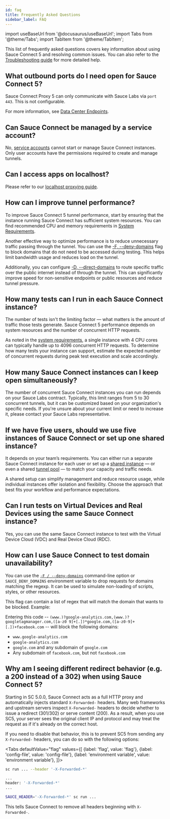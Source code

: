 ```yaml
---
id: faq
title: Frequently Asked Questions
sidebar_label: FAQ
---
```


import useBaseUrl from '@docusaurus/useBaseUrl';
import Tabs from '@theme/Tabs';
import TabItem from '@theme/TabItem';

This list of frequently asked questions covers key information about using Sauce Connect 5 and resolving common issues. You can also refer to the [Troubleshooting guide](/secure-connections/sauce-connect-5/troubleshooting/) for more detailed help.

## What outbound ports do I need open for Sauce Connect 5?

Sauce Connect Proxy 5 can only communicate with Sauce Labs via `port 443`. This is not configurable.

For more information, see [Data Center Endpoints](/basics/data-center-endpoints).

## Can Sauce Connect be managed by a service account?

No, [service accounts](/basics/acct-team-mgmt/managing-service-accounts) cannot start or manage Sauce Connect instances. Only user accounts have the permissions required to create and manage tunnels.

## Can I access apps on localhost?

Please refer to our [localhost proxying guide](/secure-connections/sauce-connect-5/guides/localhost-proxying).

## How can I improve tunnel performance?

To improve Sauce Connect 5 tunnel performance, start by ensuring that the instance running Sauce Connect has sufficient system resources. You can find recommended CPU and memory requirements in [System Requirements](/secure-connections/sauce-connect-5/system-requirements/#cpu-and-memory-resources).

Another effective way to optimize performance is to reduce unnecessary traffic passing through the tunnel. You can use the [-F, --deny-domains](/dev/cli/sauce-connect-5/run/#deny-domains) flag to block domains that do not need to be accessed during testing. This helps limit bandwidth usage and reduces load on the tunnel.

Additionally, you can configure [-D, --direct-domains](/dev/cli/sauce-connect-5/run/#direct-domains) to route specific traffic over the public internet instead of through the tunnel. This can significantly improve speed for non-sensitive endpoints or public resources and reduce tunnel pressure.

## How many tests can I run in each Sauce Connect instance?

The number of tests isn't the limiting factor — what matters is the amount of traffic those tests generate. Sauce Connect 5 performance depends on system resources and the number of concurrent HTTP requests.

As noted in the [system requirements](/secure-connections/sauce-connect-5/system-requirements), a single instance with 4 CPU cores can typically handle up to 4096 concurrent HTTP requests. To determine how many tests your instance can support, estimate the expected number of concurrent requests during peak test execution and scale accordingly.

## How many Sauce Connect instances can I keep open simultaneously?

The number of concurrent Sauce Connect instances you can run depends on your Sauce Labs contract. Typically, this limit ranges from 5 to 30 concurrent tunnels, but it can be customized based on your organization's specific needs. If you're unsure about your current limit or need to increase it, please contact your Sauce Labs representative.

## If we have five users, should we use five instances of Sauce Connect or set up one shared instance?

It depends on your team’s requirements. You can either run a separate Sauce Connect instance for each user or set up a [shared instance](/secure-connections/sauce-connect-5/guides/sharing-tunnel) — or even a shared [tunnel pool](/secure-connections/sauce-connect-5/guides/tunnel-pool/) — to match your capacity and traffic needs.

A shared setup can simplify management and reduce resource usage, while individual instances offer isolation and flexibility. Choose the approach that best fits your workflow and performance expectations.

## Can I run tests on Virtual Devices and Real Devices using the same Sauce Connect instance?

Yes, you can use the same Sauce Connect instance to test with the Virtual Device Cloud (VDC) and Real Device Cloud (RDC).

## How can I use Sauce Connect to test domain unavailability?

You can use the [`-F / --deny-domains`](/dev/cli/sauce-connect-5/run/#deny-domains) command-line option or `SAUCE_DENY_DOMAINS` environment variable to drop requests for domains matching the regexp. It can be used to simulate non-loading of scripts, styles, or other resources.

This flag can contain a list of regex that will match the domain that wants to be blocked. Example:

Entering this code -- `(www.)?google-analytics.com,(www.)?googletagmanager.com,([a-z0 9]+[.])*google.com,([a-z0-9]+[.])+facebook.com` -- will block the following domains:

- `www.google-analytics.com`
- `google-analytics.com`
- `google.com` and any subdomain of `google.com`
- Any subdomain of `facebook.com`, but not `facebook.com`

## Why am I seeing different redirect behavior (e.g. a 200 instead of a 302) when using Sauce Connect 5?

Starting in SC 5.0.0, Sauce Connect acts as a full HTTP proxy and automatically injects standard `X-Forwarded-` headers.
Many web frameworks and upstream servers inspect `X-Forwarded-` headers to decide whether to issue a redirect (301/302) or serve content (200).
As a result, when you use SC5, your server sees the original client IP and protocol and may treat the request as if it's already on the correct host.

If you need to disable that behavior, this is to prevent SC5 from sending any `X-Forwarded-` headers, you can do so with the following options:

<Tabs
defaultValue="flag"
values={[
{label: 'flag', value: 'flag'},
{label: 'config-file', value: 'config-file'},
{label: 'environment variable', value: 'environment variable'}, ]}>

<TabItem value="flag">

```bash
sc run ... --header '-X-Forwarded-*'
```

</TabItem>

<TabItem value="config-file">

```bash
...
header: '-X-Forwarded-*'
...
```
</TabItem>

<TabItem value="environment variable">

```bash
SAUCE_HEADER='-X-Forwarded-*' sc run ...
```

</TabItem>
</Tabs>

This tells Sauce Connect to remove all headers beginning with `X-Forwarded-`.

